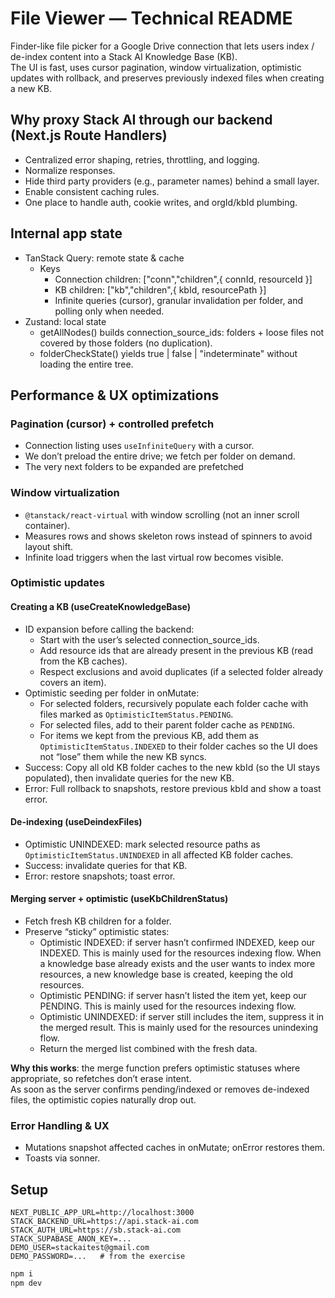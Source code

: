 
# File Viewer — Technical README
Finder-like file picker for a Google Drive connection that lets users index / de-index content into a Stack AI Knowledge Base (KB).   
The UI is fast, uses cursor pagination, window virtualization, optimistic updates with rollback, and preserves previously indexed files when creating a new KB.

## Why proxy Stack AI through our backend (Next.js Route Handlers)
* Centralized error shaping, retries, throttling, and logging.
* Normalize responses.
* Hide third party providers (e.g., parameter names) behind a small layer.
* Enable consistent caching rules.
* One place to handle auth, cookie writes, and orgId/kbId plumbing.

## Internal app state
* TanStack Query: remote state & cache
    * Keys
        * Connection children: ["conn","children",{ connId, resourceId }]
        * KB children: ["kb","children",{ kbId, resourcePath }]
        * Infinite queries (cursor), granular invalidation per folder, and polling only when needed.
* Zustand: local state
    * getAllNodes() builds connection_source_ids: folders + loose files not covered by those folders (no duplication).
    * folderCheckState() yields true | false | "indeterminate" without loading the entire tree.

## Performance & UX optimizations
### Pagination (cursor) + controlled prefetch
* Connection listing uses `useInfiniteQuery` with a cursor.
* We don’t preload the entire drive; we fetch per folder on demand.
* The very next folders to be expanded are prefetched

### Window virtualization
* `@tanstack/react-virtual` with window scrolling (not an inner scroll container).
* Measures rows and shows skeleton rows instead of spinners to avoid layout shift.
* Infinite load triggers when the last virtual row becomes visible.

### Optimistic updates
#### Creating a KB (useCreateKnowledgeBase)
* ID expansion before calling the backend:
    * Start with the user’s selected connection_source_ids.
    * Add resource ids that are already present in the previous KB (read from the KB caches).
    * Respect exclusions and avoid duplicates (if a selected folder already covers an item).
* Optimistic seeding per folder in onMutate:
    * For selected folders, recursively populate each folder cache with files marked as `OptimisticItemStatus.PENDING`.
    * For selected files, add to their parent folder cache as `PENDING`.
    * For items we kept from the previous KB, add them as `OptimisticItemStatus.INDEXED` to their folder caches so the UI does not “lose” them while the new KB syncs.
* Success: Copy all old KB folder caches to the new kbId (so the UI stays populated), then invalidate queries for the new KB.
* Error: Full rollback to snapshots, restore previous kbId and show a toast error.

#### De-indexing (useDeindexFiles)
* Optimistic UNINDEXED: mark selected resource paths as `OptimisticItemStatus.UNINDEXED` in all affected KB folder caches.
* Success: invalidate queries for that KB.
* Error: restore snapshots; toast error.

#### Merging server + optimistic (useKbChildrenStatus)
* Fetch fresh KB children for a folder.
* Preserve “sticky” optimistic states:
    * Optimistic INDEXED: if server hasn’t confirmed INDEXED, keep our INDEXED. This is mainly used for the resources indexing flow. When a knowledge base already exists and the  user wants to index more resources, a new knowledge base is created, keeping the old resources.
    * Optimistic PENDING: if server hasn’t listed the item yet, keep our PENDING. This is mainly used for the resources indexing flow.
    * Optimistic UNINDEXED: if server still includes the item, suppress it in the merged result. This is mainly used for the resources unindexing flow.
    * Return the merged list combined with the fresh data.

**Why this works**: the merge function prefers optimistic statuses where appropriate, so refetches don’t erase intent.   
As soon as the server confirms pending/indexed or removes de-indexed files, the optimistic copies naturally drop out.

### Error Handling & UX
* Mutations snapshot affected caches in onMutate; onError restores them.
* Toasts via sonner.
## Setup

```env
NEXT_PUBLIC_APP_URL=http://localhost:3000
STACK_BACKEND_URL=https://api.stack-ai.com
STACK_AUTH_URL=https://sb.stack-ai.com
STACK_SUPABASE_ANON_KEY=...
DEMO_USER=stackaitest@gmail.com
DEMO_PASSWORD=...   # from the exercise
```

```bash  
npm i
npm dev
```
